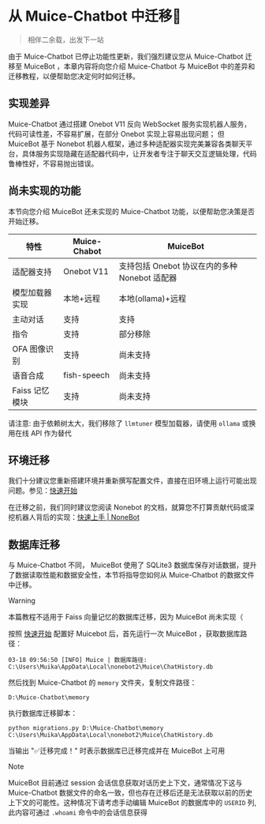 # 从 Muice-Chatbot 中迁移🏡

> 相伴二余载，出发下一站

由于 Muice-Chatbot 已停止功能性更新，我们强烈建议您从 Muice-Chatbot 迁移至 MuiceBot ，本章内容将向您介绍 Muice-Chatbot 与 MuiceBot 中的差异和迁移教程，以便帮助您决定何时如何迁移。

## 实现差异

Muice-Chatbot 通过搭建 Onebot V11 反向 WebSocket 服务实现机器人服务，代码可读性差，不容易扩展，在部分 Onebot 实现上容易出现问题；
但 MuiceBot 基于 Nonebot 机器人框架，通过多种适配器实现完美兼容各类聊天平台，具体服务实现隐藏在适配器代码中，让开发者专注于聊天交互逻辑处理，代码鲁棒性好，不容易抛出错误。

## 尚未实现的功能

本节向您介绍 MuiceBot 还未实现的 Muice-Chatbot 功能，以便帮助您决策是否开始迁移。

| 特性           | Muice-Chabot | MuiceBot                                      |
| -------------- | ------------ | --------------------------------------------- |
| 适配器支持      | Onebot V11   | 支持包括 Onebot 协议在内的多种 Nonebot 适配器 |
| 模型加载器实现  | 本地+远程    | 本地(ollama)+远程                             |
| 主动对话       | 支持         | 支持                                          |
| 指令           | 支持         | 部分移除                                      |
| OFA 图像识别   | 支持         | 尚未支持                                      |
| 语音合成       | fish-speech  | 尚未支持                                      |
| Faiss 记忆模块 | 支持         | 尚未支持                                      |

请注意: 由于依赖树太大，我们移除了 `llmtuner` 模型加载器，请使用 `ollama` 或换用在线 API 作为替代

## 环境迁移

我们十分建议您重新搭建环境并重新撰写配置文件，直接在旧环境上运行可能出现问题。参见：[快速开始](/guide/setup)

在迁移之前，我们同时建议您阅读 Nonebot 的文档，就算您不打算贡献代码或深挖机器人背后的实现：[快速上手 | NoneBot](https://nonebot.dev/docs/quick-start)

## 数据库迁移

与 Muice-Chatbot 不同， MuiceBot 使用了 SQLite3 数据库保存对话数据，提升了数据读取性能和数据安全性，本节将指导您如何从 Muice-Chatbot 的数据文件中迁移。

> [!WARNING]
>
> 本篇教程不适用于 Faiss 向量记忆的数据库迁移，因为 MuiceBot 尚未实现（

按照 [快速开始](/guide/setup) 配置好 Muicebot 后，首先运行一次 MuiceBot ，获取数据库路径：

```shell
03-18 09:56:50 [INFO] Muice | 数据库路径: C:\Users\Muika\AppData\Local\nonebot2\Muice\ChatHistory.db
```

然后找到 Muice-Chatbot 的 `memory` 文件夹，复制文件路径：

```
D:\Muice-Chatbot\memory
```

执行数据库迁移脚本：

```shell
python migrations.py D:\Muice-Chatbot\memory C:\Users\Muika\AppData\Local\nonebot2\Muice\ChatHistory.db
```

当输出 "✅迁移完成！" 时表示数据库已迁移完成并在 MuiceBot 上可用

> [!NOTE]
>
> MuiceBot 目前通过 session 会话信息获取对话历史上下文，通常情况下这与 Muice-Chatbot 数据文件的命名一致，但也存在迁移后还是无法获取以前的历史上下文的可能性。这种情况下请考虑手动编辑 MuiceBot 的数据库中的 `USERID` 列, 此内容可通过 `.whoami` 命令中的会话信息获得